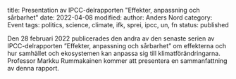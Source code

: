 title: Presentation av IPCC-delrapporten "Effekter, anpassning och sårbarhet"
date: 2022-04-08
modified:
author: Anders Nord
category: Event
tags: politics, science, climate, ifk, sprei, ipcc, un, fn
status: published

Den 28 februari 2022 publicerades den andra av den senaste serien av IPCC-delrapporten
”Effekter, anpassning och sårbarhet” om effekterna och hur samhället och ekosystemen
kan anpassa sig till klimatförändringarna. Professor Markku Rummakainen kommer
att presentera en sammanfattning av denna rapport.

